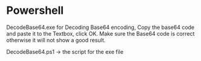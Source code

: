 # Powershell

DecodeBase64.exe for Decoding Base64 encoding, Copy the base64 code and paste it to the Textbox, click OK. Make sure the Base64 code is correct otherwise it will not show a good result.

DecodeBase64.ps1 -> the script for the exe file
